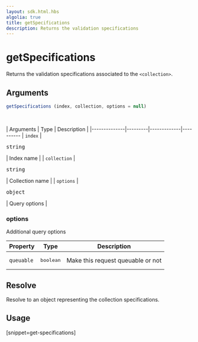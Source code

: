 ```yaml
---
layout: sdk.html.hbs
algolia: true
title: getSpecifications
description: Returns the validation specifications
---
```


# getSpecifications

Returns the validation specifications associated to the `<collection>`.

## Arguments

```javascript
getSpecifications (index, collection, options = null)
```

<br/>

| Arguments    | Type    | Description |
|--------------|---------|-------------|----------
| ``index`` | <pre>string</pre> | Index name    |
| ``collection`` | <pre>string</pre> | Collection name    |
| ``options`` | <pre>object</pre> | Query options    |

### **options**

Additional query options

| Property     | Type    | Description   |
| -------------- | --------- | ------------- |
| `queuable` | <pre>boolean</pre> | Make this request queuable or not | `true`  |

## Resolve

Resolve to an object representing the collection specifications.

## Usage

[snippet=get-specifications]
